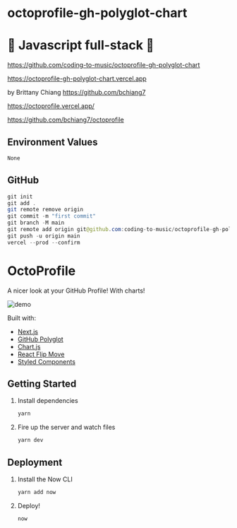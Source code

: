# octoprofile-gh-polyglot-chart

# 🚀 Javascript full-stack 🚀

https://github.com/coding-to-music/octoprofile-gh-polyglot-chart

https://octoprofile-gh-polyglot-chart.vercel.app

by Brittany Chiang https://github.com/bchiang7

https://octoprofile.vercel.app/

https://github.com/bchiang7/octoprofile

## Environment Values

```java
None
```

## GitHub

```java
git init
git add .
git remote remove origin
git commit -m "first commit"
git branch -M main
git remote add origin git@github.com:coding-to-music/octoprofile-gh-polyglot-chart.git
git push -u origin main
vercel --prod --confirm
```

# OctoProfile

A nicer look at your GitHub Profile! With charts!

![demo](https://raw.githubusercontent.com/bchiang7/octoprofile/master/static/og.png)

Built with:

- [Next.js](https://nextjs.org/)
- [GitHub Polyglot](https://github.com/IonicaBizau/node-gh-polyglot)
- [Chart.js](https://www.chartjs.org/)
- [React Flip Move](https://github.com/joshwcomeau/react-flip-move)
- [Styled Components](https://www.styled-components.com/)

## Getting Started

1. Install dependencies

   ```bash
   yarn
   ```

2. Fire up the server and watch files

   ```bash
   yarn dev
   ```

## Deployment

1. Install the Now CLI

   ```bash
   yarn add now
   ```

2. Deploy!

   ```bash
   now
   ```
